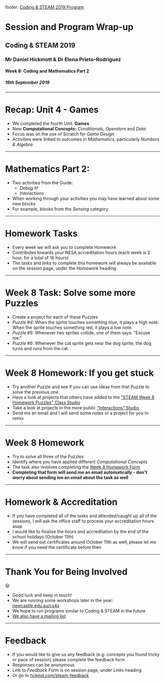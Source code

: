 footer: [Coding & STEAM 2019 Program](https://cs4s.github.io/steam-2019/)

# Session and Program Wrap-up

## Coding & STEAM 2019

### Mr Daniel Hickmott & Dr Elena Prieto-Rodriguez

#### Week 8: Coding and Mathematics Part 2

##### 19th September 2019

---

# Recap: Unit 4 - Games

- We completed the fourth Unit: **Games**
- New **Computational Concepts:** *Conditionals*, *Operators* and *Data*
- Focus was on the use of Scratch for *Game Design*
- Activities were linked to outcomes in *Mathematics*, particularly *Numbers & Algebra*

---

# Mathematics Part 2:

- Two activities from the Guide:
    - *Debug It!*
    - *Interactions*
- When working through your activities you may have learned about some new blocks
- For example, blocks from the *Sensing* category

---

# Homework Tasks

- Every week we will ask you to complete Homework
- Contributes towards your NESA accreditation hours (each week is 2 hour, for a total of 16 hours)
- The tasks and links to complete this homework will always be available on the session page, under the *Homework* heading 

---

# Week 8 Task: Solve some more Puzzles

- Create a project for each of these Puzzles
- *Puzzle #4:* When the sprite touches something blue, it plays a high note. When the sprite touches something red, it plays a low note.
- *Puzzle #5:* Whenever two sprites collide, one of them says: "Excuse me."
- *Puzzle #6:* Whenever the cat sprite gets near the dog sprite, the dog turns and runs from the cat.  

---

# Week 8 Homework: If you get stuck

- Try another Puzzle and see if you can use ideas from that Puzzle to solve the previous one
- Have a look at projects that others have added to the ["STEAM Week 8 Homework Puzzles" Class Studio](https://scratch.mit.edu/studios/25156336/)
- Take a look at projects in the more public ["Interactions" Studio](https://scratch.mit.edu/studios/487213/)
- Send me an email and I will send some notes or a project for you to remix

---

# Week 8 Homework

- Try to solve all three of the Puzzles
- Identify where you have applied different *Computational Concepts*
- The task also involves completing the [Week 8 Homework Form](https://forms.gle/ZpkQrQ7XAmMjhDJ99)
- **Completing that form will send me an email automatically - don't worry about sending me an email about the task as well**

---

# Homework & Accreditation

- If you have completed all of the tasks and attended/caught up all of the sessions, I will ask the office staff to process your accreditation hours asap
- I would like to finalise the hours and accreditation by the end of the school holidays (October 11th)
- We will send out certificates around October 11th as well, please let me know if you need the certificate before then

---

# Thank You for Being Involved

:smiley:

- Good luck and keep in touch!
- We are running some workshops later in the year: [newcastle.edu.au/cs4s](https://newcastle.edu.au/cs4s)
- We hope to run programs similar to Coding & STEAM in the future
- [We also have a mailing list](https://goo.gl/forms/uhFt9j740ELhKKxK2)

---

# Feedback

- If you would like to give us any feedback (e.g: concepts you found tricky or pace of session) please complete the feedback form
- Responses can be anonymous
- Link to *Feedback Form* is on session page, under *Links* heading
- Or go to [hckmd.com/steam-feedback](http://hckmd.com/steam-feedback)

